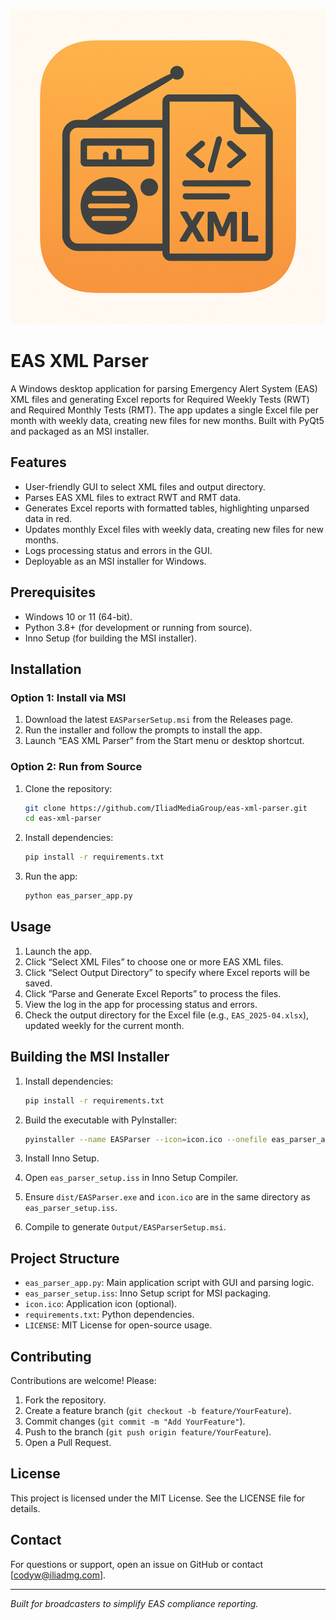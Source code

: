 ![App Icon](images/app_icon_github.png)

# EAS XML Parser

A Windows desktop application for parsing Emergency Alert System (EAS) XML files and generating Excel reports for Required Weekly Tests (RWT) and Required Monthly Tests (RMT). The app updates a single Excel file per month with weekly data, creating new files for new months. Built with PyQt5 and packaged as an MSI installer.

## Features

- User-friendly GUI to select XML files and output directory.
- Parses EAS XML files to extract RWT and RMT data.
- Generates Excel reports with formatted tables, highlighting unparsed data in red.
- Updates monthly Excel files with weekly data, creating new files for new months.
- Logs processing status and errors in the GUI.
- Deployable as an MSI installer for Windows.

## Prerequisites

- Windows 10 or 11 (64-bit).
- Python 3.8+ (for development or running from source).
- Inno Setup (for building the MSI installer).

## Installation

### Option 1: Install via MSI

1. Download the latest `EASParserSetup.msi` from the Releases page.
2. Run the installer and follow the prompts to install the app.
3. Launch “EAS XML Parser” from the Start menu or desktop shortcut.

### Option 2: Run from Source

1. Clone the repository:

   ```bash
   git clone https://github.com/IliadMediaGroup/eas-xml-parser.git
   cd eas-xml-parser
   ```
2. Install dependencies:

   ```bash
   pip install -r requirements.txt
   ```
3. Run the app:

   ```bash
   python eas_parser_app.py
   ```

## Usage

1. Launch the app.
2. Click “Select XML Files” to choose one or more EAS XML files.
3. Click “Select Output Directory” to specify where Excel reports will be saved.
4. Click “Parse and Generate Excel Reports” to process the files.
5. View the log in the app for processing status and errors.
6. Check the output directory for the Excel file (e.g., `EAS_2025-04.xlsx`), updated weekly for the current month.

## Building the MSI Installer

1. Install dependencies:

   ```bash
   pip install -r requirements.txt
   ```
2. Build the executable with PyInstaller:

   ```bash
   pyinstaller --name EASParser --icon=icon.ico --onefile eas_parser_app.py
   ```
3. Install Inno Setup.
4. Open `eas_parser_setup.iss` in Inno Setup Compiler.
5. Ensure `dist/EASParser.exe` and `icon.ico` are in the same directory as `eas_parser_setup.iss`.
6. Compile to generate `Output/EASParserSetup.msi`.

## Project Structure

- `eas_parser_app.py`: Main application script with GUI and parsing logic.
- `eas_parser_setup.iss`: Inno Setup script for MSI packaging.
- `icon.ico`: Application icon (optional).
- `requirements.txt`: Python dependencies.
- `LICENSE`: MIT License for open-source usage.

## Contributing

Contributions are welcome! Please:

1. Fork the repository.
2. Create a feature branch (`git checkout -b feature/YourFeature`).
3. Commit changes (`git commit -m "Add YourFeature"`).
4. Push to the branch (`git push origin feature/YourFeature`).
5. Open a Pull Request.

## License

This project is licensed under the MIT License. See the LICENSE file for details.

## Contact

For questions or support, open an issue on GitHub or contact \[codyw@iliadmg.com\].

---

*Built for broadcasters to simplify EAS compliance reporting.*
